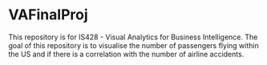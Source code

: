 # VAFinalProj
This repository is for IS428 - Visual Analytics for Business Intelligence. The goal of this repository is to visualise the number of passengers flying within the US and if there is a correlation with the number of airline accidents.
